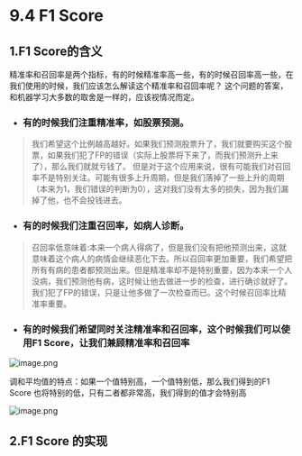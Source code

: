 # 9.4 F1 Score

## 1.F1 Score的含义
精准率和召回率是两个指标，有的时候精准率高一些，有的时候召回率高一些，在我们使用的时候，我们应该怎么解读这个精准率和召回率呢？
这个问题的答案，和机器学习大多数的取舍是一样的，应该视情况而定。

- ### 有的时候我们注重精准率，如股票预测。
> 我们希望这个比例越高越好。如果我们预测股票升了，我们就要购买这个股票，如果我们犯了FP的错误（实际上股票将下来了，而我们预测升上来了），那么我们就就亏钱了。 但是对于这个应用来说，很有可能我们对召回率不是特别关注。可能有很多上升周期，但是我们落掉了一些上升的周期（本来为1，我们错误的判断为0），这对我们没有太多的损失，因为我们漏掉了他，也不会投钱进去。

- ### 有的时候我们注重召回率，如病人诊断。
> 召回率低意味着:本来一个病人得病了，但是我们没有把他预测出来，这就意味着这个病人的病情会继续恶化下去。所以召回率更加重要，我们希望把所有有病的患者都预测出来。但是精准率却不是特别重要，因为本来一个人没病，我们预测他有病，这时候让他去做进一步的检查，进行确诊就好了。我们犯了FP的错误，只是让他多做了一次检查而已。这个时候召回率比精准率重要。

- ### 有的时候我们希望同时关注精准率和召回率，这个时候我们可以使用F1 Score，让我们兼顾精准率和召回率

![image.png](https://upload-images.jianshu.io/upload_images/7220971-f0d0f37ba134412c.png?imageMogr2/auto-orient/strip%7CimageView2/2/w/1240)

调和平均值的特点：如果一个值特别高，一个值特别低，那么我们得到的F1 Score 也将特别的低，只有二者都非常高，我们得到的值才会特别高

![image.png](https://upload-images.jianshu.io/upload_images/7220971-41b10877c1de8d8e.png?imageMogr2/auto-orient/strip%7CimageView2/2/w/1240)


## 2.F1 Score 的实现